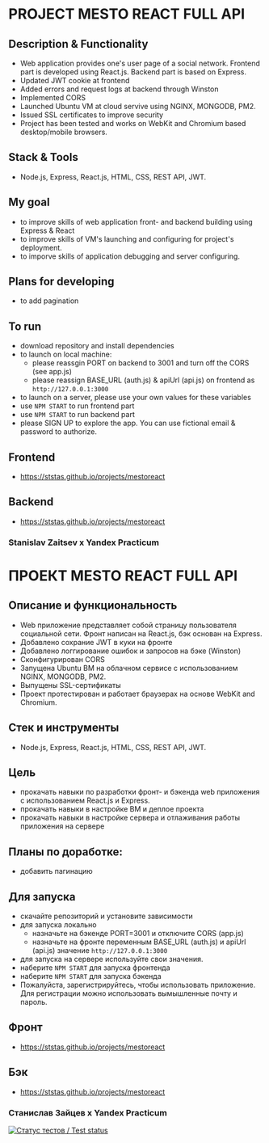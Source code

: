# PROJECT MESTO REACT FULL API

## Description & Functionality
* Web application provides one's user page of a social network. Frontend part is developed using React.js. Backend part is based on Express.
* Updated JWT cookie at frontend
* Added errors and request logs at backend through Winston
* Implemented CORS
* Launched Ubuntu VM at cloud servive using NGINX, MONGODB, PM2.
* Issued SSL certificates to improve security
* Project has been tested and works on WebKit and Chromium based desktop/mobile browsers.

## Stack & Tools
* Node.js, Express, React.js, HTML, CSS, REST API, JWT. 

## My goal
* to improve skills of web application front- and backend building using Express & React
* to improve skills of VM's launching and configuring for project's deployment.
* to imporve skills of application debugging and server configuring.

## Plans for developing
* to add pagination

## To run
* download repository and install dependencies
* to launch on local machine: 
  * please reassgin PORT on backend to 3001 and turn off the CORS (see app.js)
  * please reassign BASE_URL (auth.js) & apiUrl (api.js) on frontend as `http://127.0.0.1:3000`
* to launch on a server, please use your own values for these variables
* use `NPM START` to run frontend part
* use `NPM START` to run backend part
* please SIGN UP to explore the app. You can use fictional email & password to authorize.

## Frontend
* https://ststas.github.io/projects/mestoreact
## Backend
* https://ststas.github.io/projects/mestoreact

### Stanislav Zaitsev х Yandex Practicum 


# ПРОЕКТ MESTO REACT FULL API

## Описание и функциональность
* Web приложение представляет собой страницу пользователя социальной сети. Фронт написан на React.js, бэк основан на Express.
* Добавлено сохрание JWT в куки на фронте
* Добавлено логгирование ошибок и запросов на бэке (Winston)
* Сконфигурирован CORS
* Запущена Ubuntu ВМ на облачном сервисе c использованием NGINX, MONGODB, PM2. 
* Выпущены SSL-сертификаты
* Проект протестирован и работает браузерах на основе WebKit and Chromium.

## Стек и инструменты
* Node.js, Express, React.js, HTML, CSS, REST API, JWT. 

## Цель
* прокачать навыки по разработки фронт- и бэкенда web приложения с использованием React.js и Express.
* прокачать навыки в настройке ВМ и деплое проекта
* прокачать навыки в настройке сервера и отлаживания работы приложения на сервере

## Планы по доработке:  
* добавить пагинацию

## Для запуска
* скачайте репозиторий и установите зависимости
* для запуска локально 
  * назначьте на бэкенде PORT=3001 и отключите CORS (app.js)
  * назначьте на фронте переменным BASE_URL (auth.js) и apiUrl (api.js) значение `http://127.0.0.1:3000`
* для запуска на сервере используйте свои значения.
* наберите `NPM START` для запуска фронтенда
* наберите `NPM START` для запуска бэкенда
* Пожалуйста, зарегистрируйтесь, чтобы использовать приложение. Для регистрации можно использовать вымышленные почту и пароль.

## Фронт
* https://ststas.github.io/projects/mestoreact
## Бэк
* https://ststas.github.io/projects/mestoreact

### Станислав Зайцев х Yandex Practicum 



[![Статус тестов / Test status](../../actions/workflows/tests.yml/badge.svg)](../../actions/workflows/tests.yml)
